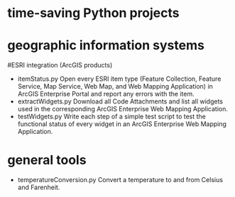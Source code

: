 # time-saving Python projects

# geographic information systems

#ESRI integration (ArcGIS products)
* itemStatus.py
  Open every ESRI item type (Feature Collection, Feature Service, Map Service, Web Map, and Web Mapping Application) in ArcGIS Enterprise Portal and report any errors with the item.
* extractWidgets.py
  Download all Code Attachments and list all widgets used in the corresponding ArcGIS Enterprise Web Mapping Application.
* testWidgets.py
  Write each step of a simple test script to test the functional status of every widget in an ArcGIS Enterprise Web Mapping Application.

# general tools

* temperatureConversion.py
  Convert a temperature to and from Celsius and Farenheit.
